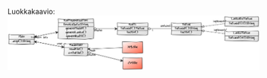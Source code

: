 
Luokkakaavio:
![luokkakaavio](https://github.com/surakkaj/CSVbuilder/blob/master/Dokumentaatio/3d55cbfc.png)
